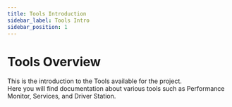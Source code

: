 ```yaml
---
title: Tools Introduction
sidebar_label: Tools Intro
sidebar_position: 1
---
```


# Tools Overview

This is the introduction to the Tools available for the project.  
Here you will find documentation about various tools such as Performance Monitor, Services, and Driver Station.
